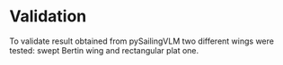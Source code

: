 # Validation

To validate result obtained from pySailingVLM two different wings were tested: swept Bertin wing and rectangular plat one.  